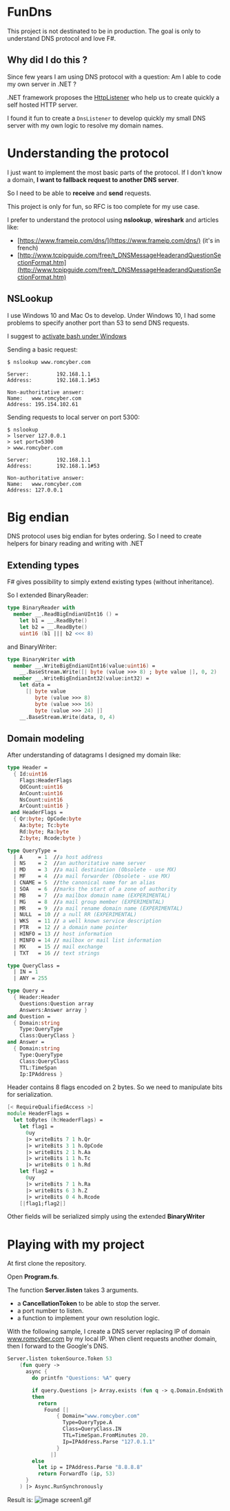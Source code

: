 # FunDns

This project is not destinated to be in production.
The goal is only to understand DNS protocol and love F#.

## Why did I do this ?

Since few years I am using DNS protocol with a question:
Am I able to code my own server in .NET ?

.NET framework proposes the [HttpListener](https://docs.microsoft.com/fr-fr/dotnet/framework/network-programming/httplistener) who help us to create quickly a self hosted HTTP server.

I found it fun to create a `DnsListener` to develop quickly my small DNS server with my own logic to resolve my domain names.

# Understanding the protocol

I just want to implement the most basic parts of the protocol.
If I don't know a domain, __I want to fallback request to another DNS server__.

So I need to be able to __receive__ and __send__ requests.

This project is only for fun, so RFC is too complete for my use case.

I prefer to understand the protocol using __nslookup__, __wireshark__ and articles like:
- [https://www.frameip.com/dns/](https://www.frameip.com/dns/)  (it's in french)
- [http://www.tcpipguide.com/free/t_DNSMessageHeaderandQuestionSectionFormat.htm](http://www.tcpipguide.com/free/t_DNSMessageHeaderandQuestionSectionFormat.htm)

## NSLookup

I use Windows 10 and Mac Os to develop.
Under Windows 10, I had some problems to specify another port than 53 to send DNS requests.

I suggest to [activate bash under Windows](https://blogs.technet.microsoft.com/canitpro/2016/06/07/step-by-step-enabling-bash-on-windows-10/)

Sending a basic request:

```shell
$ nslookup www.romcyber.com

Server:         192.168.1.1
Address:        192.168.1.1#53

Non-authoritative answer:
Name:   www.romcyber.com
Address: 195.154.102.61
```

Sending requests to local server on port 5300:

```shell
$ nslookup
> lserver 127.0.0.1
> set port=5300
> www.romcyber.com

Server:         192.168.1.1
Address:        192.168.1.1#53

Non-authoritative answer:
Name:   www.romcyber.com
Address: 127.0.0.1
```

# Big endian

DNS protocol uses big endian for bytes ordering.
So I need to create helpers for binary reading and writing with .NET

## Extending types

F# gives possibility to simply extend existing types (without inheritance).

So I extended BinaryReader:

```fsharp
type BinaryReader with
  member __.ReadBigEndianUInt16 () =
    let b1 = __.ReadByte()
    let b2 = __.ReadByte()
    uint16 (b1 ||| b2 <<< 8)
```
and BinaryWriter:

```fsharp
type BinaryWriter with
  member __.WriteBigEndianUInt16(value:uint16) =
    __.BaseStream.Write([| byte (value >>> 8) ; byte value |], 0, 2) 
  member __.WriteBigEndianInt32(value:int32) =
    let data =
      [| byte value 
         byte (value >>> 8)
         byte (value >>> 16)
         byte (value >>> 24) |]
    __.BaseStream.Write(data, 0, 4)
```

## Domain modeling

After understanding of datagrams I designed my domain like:

```fsharp
type Header =
  { Id:uint16
    Flags:HeaderFlags
    QdCount:uint16
    AnCount:uint16
    NsCount:uint16
    ArCount:uint16 }
 and HeaderFlags =
  { Qr:byte; OpCode:byte
    Aa:byte; Tc:byte
    Rd:byte; Ra:byte
    Z:byte; Rcode:byte }

type QueryType =
  | A     = 1  //a host address
  | NS    = 2  //an authoritative name server
  | MD    = 3  //a mail destination (Obsolete - use MX)
  | MF    = 4  //a mail forwarder (Obsolete - use MX)
  | CNAME = 5  //the canonical name for an alias
  | SOA   = 6  //marks the start of a zone of authority
  | MB    = 7  //a mailbox domain name (EXPERIMENTAL)
  | MG    = 8  //a mail group member (EXPERIMENTAL)
  | MR    = 9  //a mail rename domain name (EXPERIMENTAL)
  | NULL  = 10 // a null RR (EXPERIMENTAL)
  | WKS   = 11 // a well known service description
  | PTR   = 12 // a domain name pointer
  | HINFO = 13 // host information
  | MINFO = 14 // mailbox or mail list information
  | MX    = 15 // mail exchange
  | TXT   = 16 // text strings

type QueryClass = 
  | IN = 1
  | ANY = 255

type Query =
  { Header:Header
    Questions:Question array
    Answers:Answer array }
and Question = 
  { Domain:string
    Type:QueryType
    Class:QueryClass }
and Answer = 
  { Domain:string
    Type:QueryType
    Class:QueryClass
    TTL:TimeSpan
    Ip:IPAddress }
```

Header contains 8 flags encoded on 2 bytes.
So we need to manipulate bits for serialization.

```fsharp
[< RequireQualifiedAccess >]
module HeaderFlags =
  let toBytes (h:HeaderFlags) =
    let flag1 =
      0uy 
      |> writeBits 7 1 h.Qr
      |> writeBits 3 1 h.OpCode
      |> writeBits 2 1 h.Aa
      |> writeBits 1 1 h.Tc
      |> writeBits 0 1 h.Rd
    let flag2 =
      0uy 
      |> writeBits 7 1 h.Ra
      |> writeBits 6 3 h.Z
      |> writeBits 0 4 h.Rcode
    [|flag1;flag2|]
```

Other fields will be serialized simply using the extended __BinaryWriter__

# Playing with my project

At first clone the repository.

Open __Program.fs__.

The function __Server.listen__ takes 3 arguments.
 - a __CancellationToken__ to be able to stop the server.
 - a port number to listen.
 - a function to implement your own resolution logic.

With the following sample, I create a DNS server replacing IP of domain www.romcyber.com by my local IP.
When client requests another domain, then I forward to the Google's DNS.

```fsharp
Server.listen tokenSource.Token 53
    (fun query ->
      async {
        do printfn "Questions: %A" query

        if query.Questions |> Array.exists (fun q -> q.Domain.EndsWith ".romcyber.com")
        then 
          return
            Found [|
                { Domain="www.romcyber.com"
                  Type=QueryType.A
                  Class=QueryClass.IN
                  TTL=TimeSpan.FromMinutes 20.
                  Ip=IPAddress.Parse "127.0.1.1"
                }
              |]
        else
          let ip = IPAddress.Parse "8.8.8.8"
          return ForwardTo (ip, 53)
      }
    ) |> Async.RunSynchronously
```


Result is:
![image screen1.gif](images/screen1.gif)


